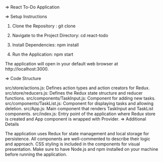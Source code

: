 => React To-Do Application

=> Setup Instructions

1. Clone the Repository :
git clone

2. Navigate to the Project Directory: cd react-todo

3. Install Dependencies:
npm install

4. Run the Application:
npm start

The application will open in your default web browser at http://localhost:3000.

=> Code Structure

src/store/actions.js: Defines action types and action creators for Redux.
src/store/reducers.js: Defines the Redux state structure and reducer functions.
src/components/TaskInput.js: Component for adding new tasks.
src/components/TaskList.js: Component for displaying tasks and allowing deletion.
src/App.js: Main component that renders TaskInput and TaskList components.
src/index.js: Entry point of the application where Redux store is created and App component is wrapped with Provider.
=> Additional Details

The application uses Redux for state management and local storage for persistence.
All components are well-commented to describe their logic and approach.
CSS styling is included in the components for visual presentation.
Make sure to have Node.js and npm installed on your machine before running the application.
